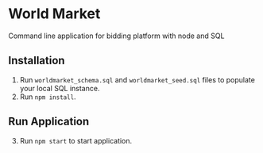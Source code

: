 # World Market

Command line application for bidding platform with node and SQL

## Installation

1. Run `worldmarket_schema.sql` and `worldmarket_seed.sql` files to populate your local SQL instance.
2. Run `npm install`.

## Run Application
3. Run `npm start` to start application.
